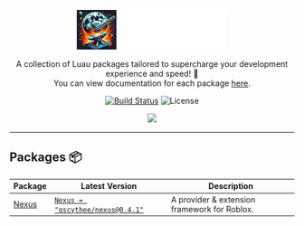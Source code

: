<p align="center">
	<picture>
		<source media="(prefers-color-scheme: dark)" srcset="/gh-assets/logo-white.svg"></source>
		<source media="(prefers-color-scheme: light)" srcset="/gh-assets/logo-black.svg"></source>
		<img alt="ModuleForge" src="/gh-assets/logo-white.svg" height="70"></img>
	</picture>
</p>

<p align="center">
	A collection of Luau packages tailored to supercharge your development experience and speed! 🚀
	<br>You can view documentation for each package <a href="https://qscythee.github.io/ModuleForge">here</a>.</br>
</p>

<p align="center">
	<a href="https://github.com/qscythee/ModuleForge/actions"><img src="https://img.shields.io/github/actions/workflow/status/qscythee/ModuleForge/ci.yaml?branch=main" alt="Build Status"></img></a>
	<img title="MIT licensed" alt="License" src="https://img.shields.io/github/license/qscythee/ModuleForge"></img>
</p>

<p align="center">
	<a href="https://x.com/qscythee"><img src="https://img.shields.io/badge/X-000000?style=for-the-badge&logo=x&logoColor=white" /></a>
</p>

---

## Packages 📦

| Package | Latest Version | Description |
|---------|----------------|-------------|
| [Nexus](https://qscythee.github.io/ModuleForge/api/Nexus) | [`Nexus = "qscythee/nexus@0.4.1"`](https://wally.run/package/qscythee/nexus?version=0.4.1) | A provider & extension framework for Roblox. |

